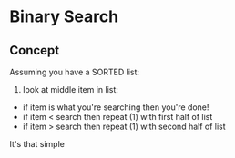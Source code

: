 Binary Search
=============

## Concept

Assuming you have a SORTED list:
1. look at middle item in list:
  - if item is what you're searching then you're done!
  - if item < search then repeat (1) with first half of list
  - if item > search then repeat (1) with second half of list
  
It's that simple